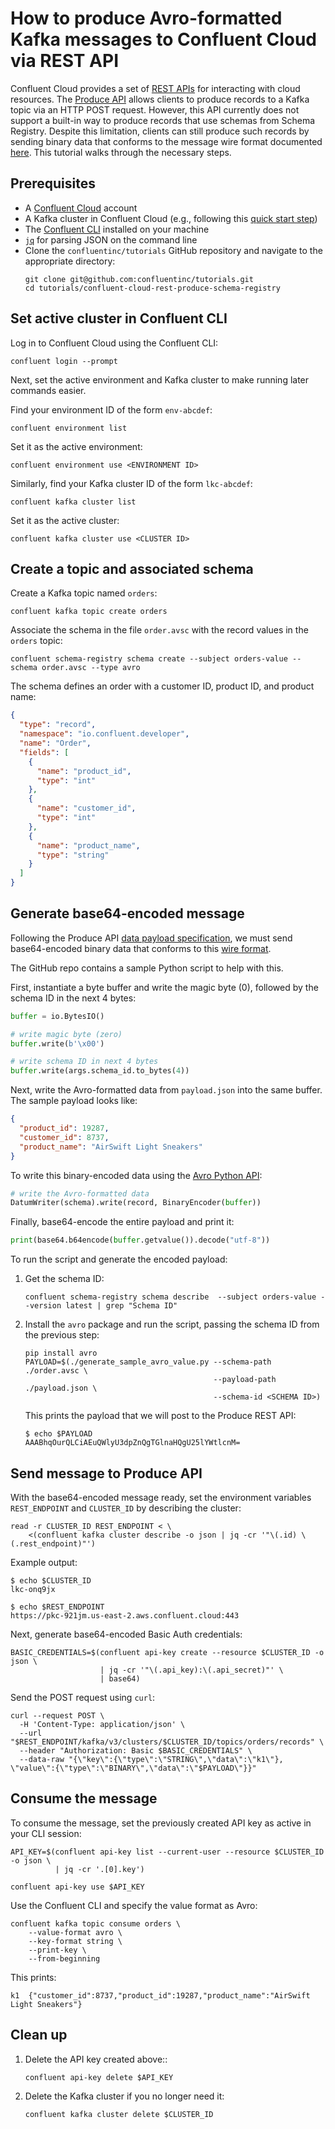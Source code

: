 <!-- title: How to produce Avro-formatted Kafka messages to Confluent Cloud via REST API -->
<!-- description: In this tutorial, learn how to produce Avro-formatted Kafka messages to Confluent Cloud via REST API, with step-by-step instructions and supporting code. -->

# How to produce Avro-formatted Kafka messages to Confluent Cloud via REST API

Confluent Cloud provides a set of [REST APIs](https://docs.confluent.io/cloud/current/api.html) for interacting with cloud resources. The [Produce API](https://docs.confluent.io/cloud/current/kafka-rest/kafka-rest-cc.html#produce-api) allows clients to produce records to a Kafka topic via an HTTP POST request. However, this API currently does not support a built-in way to produce records that use schemas from Schema Registry. Despite this limitation, clients can still produce such records by sending binary data that conforms to the message wire format documented [here](https://docs.confluent.io/platform/current/schema-registry/fundamentals/serdes-develop/index.html#wire-format). This tutorial walks through the necessary steps.

## Prerequisites

* A [Confluent Cloud](https://confluent.cloud/signup) account
* A Kafka cluster in Confluent Cloud (e.g., following this [quick start step](https://docs.confluent.io/cloud/current/get-started/index.html#section-1-create-a-cluster-and-add-a-topic))
* The [Confluent CLI](https://docs.confluent.io/confluent-cli/current/install.html) installed on your machine
* [`jq`](https://jqlang.org/download/) for parsing JSON on the command line
* Clone the `confluentinc/tutorials` GitHub repository and navigate to the appropriate directory:
  ```shell
  git clone git@github.com:confluentinc/tutorials.git
  cd tutorials/confluent-cloud-rest-produce-schema-registry
  ```

## Set active cluster in Confluent CLI

Log in to Confluent Cloud using the Confluent CLI:

```shell
confluent login --prompt
```

Next, set the active environment and Kafka cluster to make running later commands easier.

Find your environment ID of the form `env-abcdef`:

```shell
confluent environment list
```

Set it as the active environment:

```shell
confluent environment use <ENVIRONMENT ID>
```

Similarly, find your Kafka cluster ID of the form `lkc-abcdef`:

```shell
confluent kafka cluster list
```

Set it as the active cluster:

```shell
confluent kafka cluster use <CLUSTER ID>
```

## Create a topic and associated schema

Create a Kafka topic named `orders`:

```shell
confluent kafka topic create orders
```

Associate the schema in the file `order.avsc` with the record values in the `orders` topic:

```shell
confluent schema-registry schema create --subject orders-value --schema order.avsc --type avro
```

The schema defines an order with a customer ID, product ID, and product name:

```json
{
  "type": "record",
  "namespace": "io.confluent.developer",
  "name": "Order",
  "fields": [
    {
      "name": "product_id",
      "type": "int"
    },
    {
      "name": "customer_id",
      "type": "int"
    },
    {
      "name": "product_name",
      "type": "string"
    }
  ]
}
```

## Generate base64-encoded message

Following the Produce API [data payload specification](https://docs.confluent.io/cloud/current/kafka-rest/kafka-rest-cc.html#data-payload-specification), we must send base64-encoded binary data that conforms to this [wire format](https://docs.confluent.io/platform/current/schema-registry/fundamentals/serdes-develop/index.html#wire-format).

The GitHub repo contains a sample Python script to help with this.

First, instantiate a byte buffer and write the magic byte (0), followed by the schema ID in the next 4 bytes:

```python
buffer = io.BytesIO()

# write magic byte (zero)
buffer.write(b'\x00')

# write schema ID in next 4 bytes
buffer.write(args.schema_id.to_bytes(4))
```

Next, write the Avro-formatted data from `payload.json` into the same buffer. The sample payload looks like:

```json
{
  "product_id": 19287,
  "customer_id": 8737,
  "product_name": "AirSwift Light Sneakers"
}
```

To write this binary-encoded data using the [Avro Python API](https://avro.apache.org/docs/++version++/api/py/html/):

```python
# write the Avro-formatted data
DatumWriter(schema).write(record, BinaryEncoder(buffer))
```

Finally, base64-encode the entire payload and print it:

```python
print(base64.b64encode(buffer.getvalue()).decode("utf-8"))
```

To run the script and generate the encoded payload:

1. Get the schema ID:
   ```shell
   confluent schema-registry schema describe  --subject orders-value --version latest | grep "Schema ID"
   ```
2. Install the `avro` package and run the script, passing the schema ID from the previous step:
   ```shell
   pip install avro
   PAYLOAD=$(./generate_sample_avro_value.py --schema-path ./order.avsc \
                                             --payload-path ./payload.json \
                                             --schema-id <SCHEMA ID>)
   ```
   This prints the payload that we will post to the Produce REST API:
   ```noformat
   $ echo $PAYLOAD
   AAABhqOurQLCiAEuQWlyU3dpZnQgTGlnaHQgU25lYWtlcnM=
   ```

## Send message to Produce API

With the base64-encoded message ready, set the environment variables `REST_ENDPOINT` and `CLUSTER_ID` by describing the cluster:

```shell
read -r CLUSTER_ID REST_ENDPOINT < \
    <(confluent kafka cluster describe -o json | jq -cr '"\(.id) \(.rest_endpoint)"')
```

Example output:
```noformat
$ echo $CLUSTER_ID
lkc-onq9jx

$ echo $REST_ENDPOINT
https://pkc-921jm.us-east-2.aws.confluent.cloud:443
```

Next, generate base64-encoded Basic Auth credentials:
```shell
BASIC_CREDENTIALS=$(confluent api-key create --resource $CLUSTER_ID -o json \
                    | jq -cr '"\(.api_key):\(.api_secret)"' \
                    | base64)
```

Send the POST request using `curl`:
```shell
curl --request POST \
  -H 'Content-Type: application/json' \
  --url "$REST_ENDPOINT/kafka/v3/clusters/$CLUSTER_ID/topics/orders/records" \
  --header "Authorization: Basic $BASIC_CREDENTIALS" \
  --data-raw "{\"key\":{\"type\":\"STRING\",\"data\":\"k1\"}, \"value\":{\"type\":\"BINARY\",\"data\":\"$PAYLOAD\"}}"
```

## Consume the message

To consume the message, set the previously created API key as active in your CLI session:

```shell
API_KEY=$(confluent api-key list --current-user --resource $CLUSTER_ID -o json \
          | jq -cr '.[0].key')

confluent api-key use $API_KEY
```

Use the Confluent CLI and specify the value format as Avro:
```shell
confluent kafka topic consume orders \
    --value-format avro \
    --key-format string \
    --print-key \
    --from-beginning 
```

This prints:
```plaintext
k1	{"customer_id":8737,"product_id":19287,"product_name":"AirSwift Light Sneakers"}
```

## Clean up

1. Delete the API key created above::
   ```shell
   confluent api-key delete $API_KEY
   ```
2. Delete the Kafka cluster if you no longer need it:
   ```shell
   confluent kafka cluster delete $CLUSTER_ID
   ```
